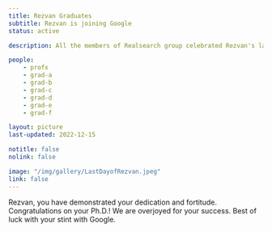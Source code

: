 ```yaml
---
title: Rezvan Graduates
subtitle: Rezvan is joining Google
status: active

description: All the members of Realsearch group celebrated Rezvan's last day at NCSU.

people:
    - profx
    - grad-a
    - grad-b
    - grad-c
    - grad-d
    - grad-e
    - grad-f

layout: picture
last-updated: 2022-12-15

notitle: false
nolink: false 

image: "/img/gallery/LastDayofRezvan.jpeg"
link: false
---
```


Rezvan, you have demonstrated your dedication and fortitude. Congratulations on your Ph.D.! We are overjoyed for your success. Best of luck with your stint with Google.
